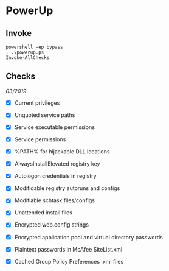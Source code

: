 # PowerUp

## Invoke

```text
powershell -ep bypass
. .\powerup.ps
Invoke-AllChecks
```

## Checks

_03/2019_

* [x] Current privileges
* [x] Unquoted service paths
* [x] Service executable permissions
* [x] Service permissions
* [x] %PATH% for hijackable DLL locations
* [x] AlwaysInstallElevated registry key
* [x] Autologon credentials in registry
* [x] Modifidable registry autoruns and configs
* [x] Modifiable schtask files/configs
* [x] Unattended install files
* [x] Encrypted web.config strings
* [x] Encrypted application pool and virtual directory passwords
* [x] Plaintext passwords in McAfee SiteList.xml
* [x] Cached Group Policy Preferences .xml files


